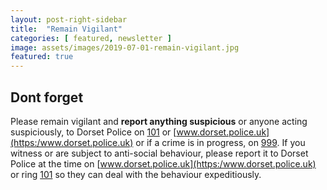 ```yaml
---
layout: post-right-sidebar
title:  "Remain Vigilant"
categories: [ featured, newsletter ]
image: assets/images/2019-07-01-remain-vigilant.jpg
featured: true
---
```



## Dont forget 
Please remain vigilant and **report anything suspicious** or anyone acting suspiciously, 
to Dorset Police on [101](tel:101) or [www.dorset.police.uk](https:/www.dorset.police.uk) or if a crime is 
in progress, on [999](tel:999). If you witness or are subject to anti-social behaviour, please 
report it to Dorset Police at the time on [www.dorset.police.uk](https:/www.dorset.police.uk) or 
ring [101](tel:101) so they can deal with the behaviour expeditiously. 



